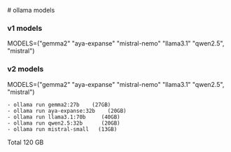 # ollama models

### v1 models
MODELS=("gemma2" "aya-expanse" "mistral-nemo" "llama3.1" "qwen2.5", "mistral")


### v2 models
MODELS=("gemma2" "aya-expanse" "mistral-nemo" "llama3.1" "qwen2.5", "mistral")

    - ollama run gemma2:27b    (27GB)
    - ollama run aya-expanse:32b    (20GB)
    - ollama run llama3.1:70b     (40GB)
    - ollama run qwen2.5:32b      (20GB)
    - ollama run mistral-small   (13GB)

Total 120 GB